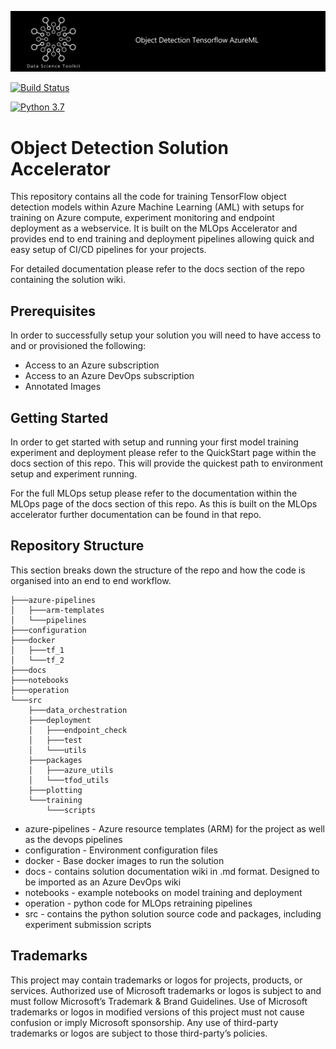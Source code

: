 ![banner](/docs/.attachments/banner.jpg)

[![Build Status](https://dev.azure.com/DAISolutions/CognitiveAI/_apis/build/status/Build?branchName=main)](https://dev.azure.com/DAISolutions/CognitiveAI/_build/latest?definitionId=50&branchName=main)

[![Python 3.7](https://img.shields.io/badge/Python-3.7-3776AB)](https://www.python.org/downloads/release/python-370/)

# Object Detection Solution Accelerator

This repository contains all the code for training TensorFlow object detection models within Azure Machine Learning (AML) with setups for training on Azure compute, experiment monitoring and endpoint deployment as a webservice. It is built on the MLOps Accelerator and provides end to end training and deployment pipelines allowing quick and easy setup of CI/CD pipelines for your projects.

For detailed documentation please refer to the docs section of the repo containing the solution wiki.

## Prerequisites

In order to successfully setup your solution you will need to have access to and or provisioned the following:

- Access to an Azure subscription
- Access to an Azure DevOps subscription
- Annotated Images

## Getting Started

In order to get started with setup and running your first model training experiment and deployment please refer to the QuickStart page within the docs section of this repo. This will provide the quickest path to environment setup and experiment running.

For the full MLOps setup please refer to the documentation within the MLOps page of the docs section of this repo. As this is built on the MLOps accelerator further documentation can be found in that repo.


## Repository Structure

This section breaks down the structure of the repo and how the code is organised into an end to end workflow.

```
├───azure-pipelines
│   ├───arm-templates
│   └───pipelines
├───configuration
├───docker
│   ├───tf_1
│   └───tf_2
├───docs
├───notebooks
├───operation
└───src
    ├───data_orchestration
    ├───deployment
    │   ├───endpoint_check
    │   ├───test
    │   └───utils
    ├───packages
    │   ├───azure_utils
    │   └───tfod_utils
    ├───plotting
    └───training
        └───scripts
```

- azure-pipelines - Azure resource templates (ARM) for the project as well as the devops pipelines
- configuration - Environment configuration files
- docker - Base docker images to run the solution
- docs - contains solution documentation wiki in .md format. Designed to be imported as an Azure DevOps wiki
- notebooks - example notebooks on model training and deployment
- operation - python code for MLOps retraining pipelines
- src - contains the python solution source code and packages, including experiment submission scripts

## Trademarks

This project may contain trademarks or logos for projects, products, or services. Authorized use of Microsoft trademarks or logos is subject to and must follow Microsoft’s Trademark & Brand Guidelines. Use of Microsoft trademarks or logos in modified versions of this project must not cause confusion or imply Microsoft sponsorship. Any use of third-party trademarks or logos are subject to those third-party’s policies.